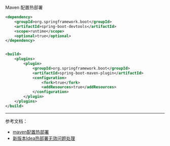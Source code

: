 Maven 配置热部署

```xml
<dependency>
    <groupId>org.springframework.boot</groupId>
    <artifactId>spring-boot-devtools</artifactId>
    <scope>runtime</scope>
    <optional>true</optional>
</dependency>


<build>
    <plugins>
        <plugin>
            <groupId>org.springframework.boot</groupId>
            <artifactId>spring-boot-maven-plugin</artifactId>
            <configuration>
                <fork>true</fork>
                <addResources>true</addResources>
            </configuration>
        </plugin>
    </plugins>
</build>
```

---

参考文档：

- [maven配置热部署](https://www.miaokee.com/397644.html)
- [新版本Idea热部署无效问题处理](https://blog.csdn.net/weixin_43837268/article/details/128541815)

